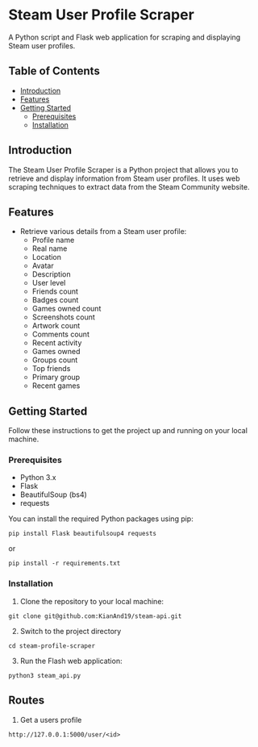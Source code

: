 # Steam User Profile Scraper

A Python script and Flask web application for scraping and displaying Steam user profiles.

## Table of Contents

- [Introduction](#introduction)
- [Features](#features)
- [Getting Started](#getting-started)
  - [Prerequisites](#prerequisites)
  - [Installation](#installation)
<!-- - [Usage](#usage)
- [Development](#development)
- [Deployment](#deployment)
- [Contributing](#contributing)
- [License](#license) -->

## Introduction

The Steam User Profile Scraper is a Python project that allows you to retrieve and display information from Steam user profiles. It uses web scraping techniques to extract data from the Steam Community website.

## Features

- Retrieve various details from a Steam user profile:
  - Profile name
  - Real name
  - Location
  - Avatar
  - Description
  - User level
  - Friends count
  - Badges count
  - Games owned count
  - Screenshots count
  - Artwork count
  - Comments count
  - Recent activity
  - Games owned
  - Groups count
  - Top friends
  - Primary group
  - Recent games

## Getting Started

Follow these instructions to get the project up and running on your local machine.

### Prerequisites

- Python 3.x
- Flask
- BeautifulSoup (bs4)
- requests

You can install the required Python packages using pip:

`pip install Flask beautifulsoup4 requests`

or

`pip install -r requirements.txt`


### Installation

1. Clone the repository to your local machine:

`git clone git@github.com:KianAnd19/steam-api.git`

2. Switch to the project directory

`cd steam-profile-scraper`

3. Run the Flash web application:

`python3 steam_api.py`

## Routes

1. Get a users profile

`http://127.0.0.1:5000/user/<id>`
